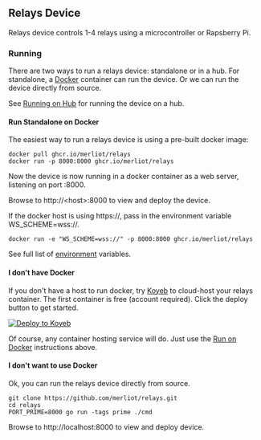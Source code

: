 ## Relays Device

Relays device controls 1-4 relays using a microcontroller or Rapsberry Pi.

### Running

There are two ways to run a relays device: standalone or in a hub.  For standalone, a [Docker](https://www.docker.com/) container can run the device.  Or we can run the device directly from source.

See [Running on Hub]() for running the device on a hub.

#### Run Standalone on Docker

The easiest way to run a relays device is using a pre-built docker image:

```
docker pull ghcr.io/merliot/relays
docker run -p 8000:8000 ghcr.io/merliot/relays
```

Now the device is now running in a docker container as a web server, listening on port :8000.  

Browse to http://\<host\>:8000 to view and deploy the device.

If the docker host is using https://, pass in the environment variable WS_SCHEME=wss://.

```
docker run -e "WS_SCHEME=wss://" -p 8000:8000 ghcr.io/merliot/relays
```

See full list of [environment](https://github.com/merliot/device/blob/main/docs/environment.md) variables.

#### I don't have Docker

If you don't have a host to run docker, try [Koyeb](https://koyeb.com) to cloud-host your relays container.  The first container is free (account required).  Click the deploy button to get started.

[![Deploy to Koyeb](https://www.koyeb.com/static/images/deploy/button.svg)](https://app.koyeb.com/deploy?type=docker&image=ghcr.io/merliot/relays:main&name=relays&instance_type=free&ports=8000;http;/&env[WS_SCHEME]=wss://)

Of course, any container hosting service will do.  Just use the [Run on Docker](#run-on-docker) instructions above.

#### I don't want to use Docker

Ok, you can run the relays device directly from source.

```
git clone https://github.com/merliot/relays.git
cd relays
PORT_PRIME=8000 go run -tags prime ./cmd
```

Browse to http://localhost:8000 to view and deploy device.
